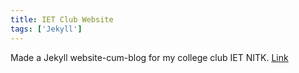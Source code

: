 ```yaml
---
title: IET Club Website
tags: ['Jekyll']
---
```

Made a Jekyll website-cum-blog for my college club IET NITK.
[Link](https://iet-nitk.github.io)